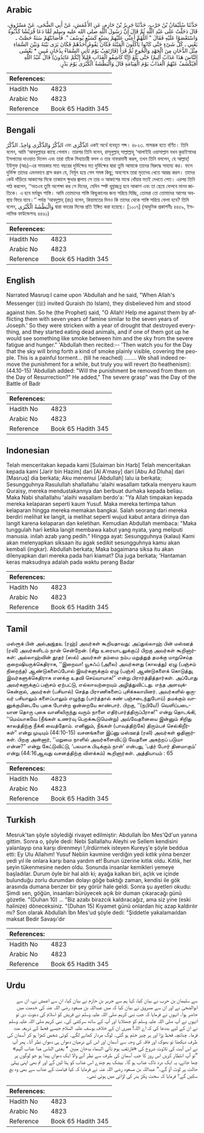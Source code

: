 ## Arabic


<div dir="rtl" lang="ar" style={{fontSize:'larger',backgroundColor:'#f8f9fa',padding:20}}>
حَدَّثَنَا سُلَيْمَانُ بْنُ حَرْبٍ، حَدَّثَنَا جَرِيرُ بْنُ حَازِمٍ، عَنِ الأَعْمَشِ، عَنْ أَبِي الضُّحَى، عَنْ مَسْرُوقٍ، قَالَ دَخَلْتُ عَلَى عَبْدِ اللَّهِ ثُمَّ قَالَ إِنَّ رَسُولَ اللَّهِ صلى الله عليه وسلم لَمَّا دَعَا قُرَيْشًا كَذَّبُوهُ وَاسْتَعْصَوْا عَلَيْهِ فَقَالَ ‏"‏ اللَّهُمَّ أَعِنِّي عَلَيْهِمْ بِسَبْعٍ كَسَبْعِ يُوسُفَ ‏"‏‏.‏ فَأَصَابَتْهُمْ سَنَةٌ حَصَّتْ ـ يَعْنِي ـ كُلَّ شَىْءٍ حَتَّى كَانُوا يَأْكُلُونَ الْمَيْتَةَ فَكَانَ يَقُومُ أَحَدُهُمْ فَكَانَ يَرَى بَيْنَهُ وَبَيْنَ السَّمَاءِ مِثْلَ الدُّخَانِ مِنَ الْجَهْدِ وَالْجُوعِ ثُمَّ قَرَأَ ‏(‏فَارْتَقِبْ يَوْمَ تَأْتِي السَّمَاءُ بِدُخَانٍ مُبِينٍ * يَغْشَى النَّاسَ هَذَا عَذَابٌ أَلِيمٌ‏)‏ حَتَّى بَلَغَ ‏(‏إِنَّا كَاشِفُو الْعَذَابِ قَلِيلاً إِنَّكُمْ عَائِدُونَ‏)‏ قَالَ عَبْدُ اللَّهِ أَفَيُكْشَفُ عَنْهُمُ الْعَذَابُ يَوْمَ الْقِيَامَةِ قَالَ وَالْبَطْشَةُ الْكُبْرَى يَوْمَ بَدْرٍ‏.‏
</div>
<div style={{backgroundColor:'#f8f9fa',padding:20, marginBottom: 10}}><table> <thead> <tr> <th>References:</th> <th></th> </tr> </thead> <tbody><tr><td>Hadith No</td><td>4823</td></tr><tr><td>Arabic No</td><td>4823</td></tr><tr><td>Reference</td><td>Book 65 Hadith 345</td></tr></tbody></table></div>

## Bengali


<div dir="ltr" lang="bn" style={{fontSize:'larger',backgroundColor:'#f8f9fa',padding:20}}>
الذِّكْرُ وَالذِّكْرَى وَاحِدٌ. الذِّكْرُ এবং الذِّكْرَى একই অর্থে ব্যবহৃত শব্দ। ৪৮২৩. মাসরূক হতে বর্ণিত। তিনি বলেন, আমি ‘আবদুল্লাহর কাছে গেলাম। তারপর তিনি বলেন, রাসূলুল্লাহ্ সাল্লাল্লাহু ‘আলাইহি ওয়াসাল্লাম যখন কুরাইশদের ইসলামের দাওয়াত দিলেন এবং তারা তাঁকে মিথ্যাচারী বলল ও তার নাফরমানী করল, তখন তিনি বললেন, হে আল্লাহ্! ইউসুফ (আঃ)-এর সময়কার সাত বছরের দুর্ভিক্ষের মত দুর্ভিক্ষের দ্বারা তুমি আমাকে তাদের বিরুদ্ধে সাহায্য কর। ফলে দুর্ভিক্ষ তাদের এমনভাবে গ্রাস করল যে, নির্মূল হয়ে গেল সমস্ত কিছু; অবশেষে তারা মৃতদেহ খেতে আরম্ভ করল। তাদের কেউ দাঁড়িয়ে আকাশের দিকে তাকালে ক্ষুধার জ্বালায় সে তার ও আকাশের মাঝে ধোঁয়ার মতই দেখতে পেত। এরপর তিনি পাঠ করলেন, ‘‘অতএব তুমি অপেক্ষা কর সে দিনের, যেদিন স্পষ্ট ধূম্রাচ্ছন্ন হবে আকাশ এবং তা ছেয়ে ফেলবে মানব জাতিকে। এ হবে মর্মন্তুদ শাস্তি। আমি তোমাদের শাস্তি কিছুকালের জন্য সরিয়ে দিচ্ছি, তোমরা তো তোমাদের আগের অবস্থায় ফিরে যাবে।’’ পর্যন্ত ‘আবদুল্লাহ্ (রাঃ) বলেন, কিয়ামতের দিনও কি তাদের থেকে শাস্তি সরিয়ে ফেলা হবে? তিনি বলেন, وَالْبَطْشَةُ الْكُبْرَى দ্বারা বদরের দিনের প্রতি ইঙ্গিত করা হয়েছে। [১০০৭] (আধুনিক প্রকাশনীঃ ৪৪৫৯, ইসলামিক ফাউন্ডেশনঃ ৪৪৬১)
</div>
<div style={{backgroundColor:'#f8f9fa',padding:20, marginBottom: 10}}><table> <thead> <tr> <th>References:</th> <th></th> </tr> </thead> <tbody><tr><td>Hadith No</td><td>4823</td></tr><tr><td>Arabic No</td><td>4823</td></tr><tr><td>Reference</td><td>Book 65 Hadith 345</td></tr></tbody></table></div>

## English


<div dir="ltr" lang="en" style={{fontSize:'larger',backgroundColor:'#f8f9fa',padding:20}}>
Narrated Masruq:I came upon 'Abdullah and he said, "When Allah's Messenger (ﷺ) invited Quraish (to Islam), they disbelieved him and stood against him. So he (the Prophet) said, "O Allah! Help me against them by afflicting them with seven years of famine similar to the seven years of Joseph.' So they were stricken with a year of drought that destroyed everything, and they started eating dead animals, and if one of them got up he would see something like smoke between him and the sky from the severe fatigue and hunger." 'Abdullah then recited:-- 'Then watch you for the Day that the sky will bring forth a kind of smoke plainly visible, covering the people. This is a painful torment... (till he reached) ........ We shall indeed remove the punishment for a while, but truly you will revert (to heathenism): (44.10-15) 'Abdullah added: "Will the punishment be removed from them on the Day of Resurrection?" He added," The severe grasp" was the Day of the Battle of Badr
</div>
<div style={{backgroundColor:'#f8f9fa',padding:20, marginBottom: 10}}><table> <thead> <tr> <th>References:</th> <th></th> </tr> </thead> <tbody><tr><td>Hadith No</td><td>4823</td></tr><tr><td>Arabic No</td><td>4823</td></tr><tr><td>Reference</td><td>Book 65 Hadith 345</td></tr></tbody></table></div>

## Indonesian


<div dir="ltr" lang="id" style={{fontSize:'larger',backgroundColor:'#f8f9fa',padding:20}}>
Telah menceritakan kepada kami [Sulaiman bin Harb] Telah menceritakan kepada kami [Jarir bin Hazim] dari [Al A'masy] dari [Abu Ad Dluha] dari [Masruq] dia berkata; Aku menemui [Abdullah] lalu ia berkata; Sesungguhnya Rasulullah shallallahu 'alaihi wasallam tatkala menyeru kaum Quraisy, mereka mendustakannya dan berbuat durhaka kepada beliau. Maka Nabi shallallahu 'alaihi wasallam berdo'a: "Ya Allah timpakan kepada mereka kelaparan seperti kaum Yusuf. Maka mereka tertimpa tahun kelaparan hingga mereka memakan bangkai. Salah seorang dari mereka berdiri melihat ke langit, ia melihat seperti wujud kabut antara dirinya dan langit karena kelaparan dan keletihan. Kemudian Abdullah membaca: "Maka tunggulah hari ketika langit membawa kabut yang nyata, yang meliputi manusia. inilah azab yang pedih." Hingga ayat: Sesungguhnya (kalau) Kami akan melenyapkan siksaan itu agak sedikit sesungguhnya kamu akan kembali (ingkar). Abdullah berkata; Maka bagaimana siksa itu akan dilenyapkan dari mereka pada hari kiamat? Dia juga berkata; 'Hantaman keras maksudnya adalah pada waktu perang Badar
</div>
<div style={{backgroundColor:'#f8f9fa',padding:20, marginBottom: 10}}><table> <thead> <tr> <th>References:</th> <th></th> </tr> </thead> <tbody><tr><td>Hadith No</td><td>4823</td></tr><tr><td>Arabic No</td><td>4823</td></tr><tr><td>Reference</td><td>Book 65 Hadith 345</td></tr></tbody></table></div>

## Tamil


<div dir="ltr" lang="ta" style={{fontSize:'larger',backgroundColor:'#f8f9fa',padding:20}}>
மஸ்ரூக் பின் அல்அஜ்தஉ (ரஹ்) அவர்கள் கூறியதாவது: அப்துல்லாஹ் பின் மஸ்ஊத் (ரலி) அவர்களிடம் நான் சென்றேன். (சிறு உரையாடலுக்குப்) பிறகு அவர்கள் கூறினார்கள்: அல்லாஹ்வின் தூதர் (ஸல்) அவர்கள் தம்மை நம்ப மறுத்துத் தமக்கு மாறுசெய்த குறைஷியருக்கெதிராக, ‘‘இறைவா! யூசுஃப் (அலை) அவர்களது (காலத்து) ஏழு (பஞ்சம் நிறைந்த) ஆண்டுகளைப்போல் இவர்களுக்கும் ஏழு (பஞ்ச) ஆண்டுகளைக் கொடுத்து, இவர்களுக்கெதிராக எனக்கு உதவி செய்வாயாக!” என்று பிரார்த்தித்தார்கள். அப்போது அவர்களுக்குப் பஞ்சம் ஏற்பட்டு, எல்லாவற்றையும் அழித்துவிட்டது. எந்த அளவுக்கென்றால், அவர்கள் (பசியால்) செத்த பிராணிகளைப் புசிக்கலாயினர். அவர்களில் ஒருவர் பசியாலும் களைப்பாலும் எழுந்து (பார்த்தால் கண் பஞ்சடைந்துபோய்) தமக்கும் வானுக்குமிடையே புகை போன்ற ஒன்றையே காண்பார். பிறகு, ‘‘(நபியே!) வெளிப்படையான தொரு புகை வானிலிருந்து வரும் நாளை எதிர்பார்த்திருப்பீராக!” என்று தொடங்கி, ‘‘மெய்யாகவே (நீங்கள் உணர்வு பெறக்கூடுமென்று) அவ்வேதனையை இன்னும் சிறிது காலத்திற்கு நீக்கி வைத்தோம். எனினும், நீங்கள் (பாவத்திற்கே) திரும்பச் செல்கிறீர்கள்” என்று முடியும் (44:10-15) வசனங்களை இப்னு மஸ்ஊத் (ரலி) அவர்கள் ஓதினார்கள். பிறகு அன்னார், ‘‘மறுமை நாளில் அவர்களைவிட்டு வேதனை அகற்றப் படுமா என்ன?” என்று கேட்டுவிட்டு, ‘பலமாக பிடிக்கும் நாள்’ என்பது, ‘பத்ர் போர் தினமாகும்’ என்று (44:16ஆவது வசனத்திற்கு விளக்கம்) கூறினார்கள். அத்தியாயம் : 65
</div>
<div style={{backgroundColor:'#f8f9fa',padding:20, marginBottom: 10}}><table> <thead> <tr> <th>References:</th> <th></th> </tr> </thead> <tbody><tr><td>Hadith No</td><td>4823</td></tr><tr><td>Arabic No</td><td>4823</td></tr><tr><td>Reference</td><td>Book 65 Hadith 345</td></tr></tbody></table></div>

## Turkish


<div dir="ltr" lang="tr" style={{fontSize:'larger',backgroundColor:'#f8f9fa',padding:20}}>
Mesruk'tan şöyle söylediği rivayet edilmiştir: Abdullah İbn Mes'Qd'un yanına gittim. Sonra o, şöyle dedi: Nebi Sallallahu Aleyhi ve Sellem kendisini yalanlayıp ona karşı direnmeyi !,ilrdürmek isteyen Kureyş'e şöyle beddua etti: Ey Ulu Allahım! Yusuf Nebiin kavmine verdiğin yedi kıtlık yılına benzer yedi yıl ile onlara karşı bana yardım et! Bunun üzerine kıtlık oldu. Kıtlık, her şeyin tükenmesine neden oldu. Sonunda insanlar kemikleri yemeye başladılar. Durum öyle bir hal aldı ki; ayağa kalkan biri, açlık ve içinde bulunduğu zorlu durumdan dolayı göğe baktığı zaman, kendisi ile gök arasında dumana benzer bir şey görür hale geldi. Sonra şu ayetleri okudu: Şimdi sen, göğün, insanları bürüyecek açık bir duman çıkaracağı günü gözetle. "(Duhan 10) ... "Biz azabı birazcık kaldıracağız, ama siz yine (eski halinize) döneceksiniz. "(Duhan 15) Kıyamet günü onlardan hiç azap kaldırılır mı? Son olarak Abdullah İbn Mes'ud şöyle dedi: "Şiddetle yakalamaıldan maksat Bedir Savaşı'dır
</div>
<div style={{backgroundColor:'#f8f9fa',padding:20, marginBottom: 10}}><table> <thead> <tr> <th>References:</th> <th></th> </tr> </thead> <tbody><tr><td>Hadith No</td><td>4823</td></tr><tr><td>Arabic No</td><td>4823</td></tr><tr><td>Reference</td><td>Book 65 Hadith 345</td></tr></tbody></table></div>

## Urdu


<div dir="rtl" lang="ur" style={{fontSize:'larger',backgroundColor:'#f8f9fa',padding:20}}>
سے سلیمان بن حرب نے بیان کیا، کہا ہم سے جریر بن حازم نے بیان کیا، ان سے اعمش نے، ان سے ابوالضحیٰ نے اور ان سے مسروق نے بیان کیا کہ میں عبداللہ بن مسعود رضی اللہ عنہ کی خدمت میں حاضر ہوا۔ انہوں نے فرمایا کہ جب نبی کریم صلی اللہ علیہ وسلم نے قریش کو اسلام کی دعوت دی تو انہوں نے آپ صلی اللہ علیہ وسلم کو جھٹلایا اور آپ کے ساتھ سرکشی کی۔ نبی کریم صلی اللہ علیہ وسلم نے ان کے لیے بددعا کی کہ اے اللہ! میری ان کے خلاف یوسف علیہ السلام جیسے قحط کے ذریعہ مدد فرما۔ چنانچہ قحط پڑا اور ہر چیز ختم ہو گئی۔ لوگ مردار کھانے لگے۔ کوئی شخص کھڑا ہو کر آسمان کی طرف دیکھتا تو بھوک اور فاقہ کی وجہ سے آسمان اور اس کے درمیان دھواں ہی دھواں نظر آتا۔ پھر آپ نے اس آیت کی تلاوت شروع کی «فارتقب يوم تأتي السماء بدخان مبين * يغشى الناس هذا عذاب أليم‏» ”تو آپ انتظار کریں اس روز کا جب آسمان کی طرف سے نظر آنے والا ایک دھواں پیدا ہو جو لوگوں پر چھا جائے، یہ ایک درد ناک عذاب ہو گا۔ بیشک ہم چندے اس عذاب کو ہٹا لیں گے اور تم بھی اپنی پہلی حالت پر لوٹ آؤ گے۔“ عبداللہ بن مسعود رضی اللہ عنہ نے فرمایا کہ کیا قیامت کے عذاب سے بھی وہ بچ سکیں گے؟ فرمایا کہ سخت پکڑ بدر کی لڑائی میں ہوئی تھی۔
</div>
<div style={{backgroundColor:'#f8f9fa',padding:20, marginBottom: 10}}><table> <thead> <tr> <th>References:</th> <th></th> </tr> </thead> <tbody><tr><td>Hadith No</td><td>4823</td></tr><tr><td>Arabic No</td><td>4823</td></tr><tr><td>Reference</td><td>Book 65 Hadith 345</td></tr></tbody></table></div>